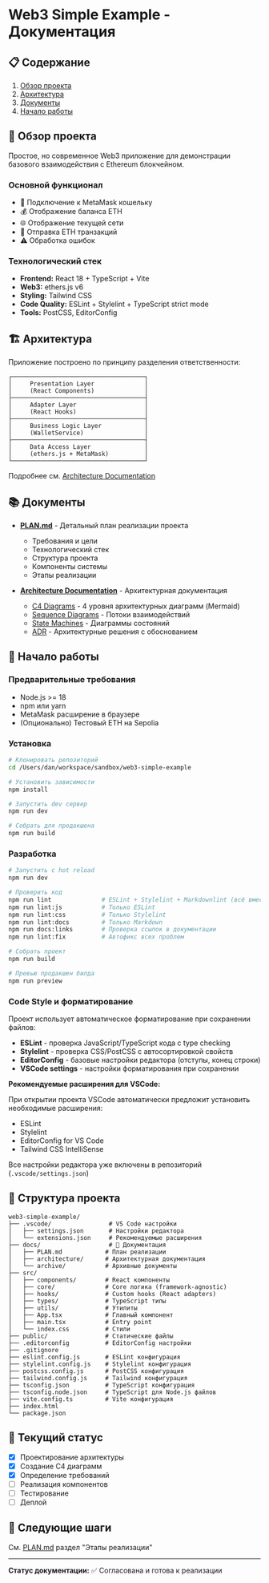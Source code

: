 # Web3 Simple Example - Документация

## 📋 Содержание

1. [Обзор проекта](#-обзор-проекта)
2. [Архитектура](#-архитектура)
3. [Документы](#-документы)
4. [Начало работы](#-начало-работы)

## 🎯 Обзор проекта

Простое, но современное Web3 приложение для демонстрации базового взаимодействия с Ethereum блокчейном.

### Основной функционал

- 🔌 Подключение к MetaMask кошельку
- 💰 Отображение баланса ETH
- 🌐 Отображение текущей сети
- 💸 Отправка ETH транзакций
- ⚠️ Обработка ошибок

### Технологический стек

- **Frontend:** React 18 + TypeScript + Vite
- **Web3:** ethers.js v6
- **Styling:** Tailwind CSS
- **Code Quality:** ESLint + Stylelint + TypeScript strict mode
- **Tools:** PostCSS, EditorConfig

## 🏗 Архитектура

Приложение построено по принципу разделения ответственности:

```text
┌─────────────────────────────────────┐
│     Presentation Layer              │
│     (React Components)              │
├─────────────────────────────────────┤
│     Adapter Layer                   │
│     (React Hooks)                   │
├─────────────────────────────────────┤
│     Business Logic Layer            │
│     (WalletService)                 │
├─────────────────────────────────────┤
│     Data Access Layer               │
│     (ethers.js + MetaMask)          │
└─────────────────────────────────────┘
```

Подробнее см. [Architecture Documentation](./docs/architecture/README.md)

## 📚 Документы

- **[PLAN.md](./docs/PLAN.md)** - Детальный план реализации проекта
  - Требования и цели
  - Технологический стек
  - Структура проекта
  - Компоненты системы
  - Этапы реализации

- **[Architecture Documentation](./docs/architecture/README.md)** - Архитектурная документация
  - [C4 Diagrams](./docs/architecture/c4-diagrams/) - 4 уровня архитектурных диаграмм (Mermaid)
  - [Sequence Diagrams](./docs/architecture/sequences/) - Потоки взаимодействий
  - [State Machines](./docs/architecture/state-machines/) - Диаграммы состояний
  - [ADR](./docs/architecture/adrs/) - Архитектурные решения с обоснованием

## 🚀 Начало работы

### Предварительные требования

- Node.js >= 18
- npm или yarn
- MetaMask расширение в браузере
- (Опционально) Тестовый ETH на Sepolia

### Установка

```bash
# Клонировать репозиторий
cd /Users/dan/workspace/sandbox/web3-simple-example

# Установить зависимости
npm install

# Запустить dev сервер
npm run dev

# Собрать для продакшена
npm run build
```

### Разработка

```bash
# Запустить с hot reload
npm run dev

# Проверить код
npm run lint              # ESLint + Stylelint + Markdownlint (всё вместе)
npm run lint:js           # Только ESLint
npm run lint:css          # Только Stylelint
npm run lint:docs         # Только Markdown
npm run docs:links        # Проверка ссылок в документации
npm run lint:fix          # Автофикс всех проблем

# Собрать проект
npm run build

# Превью продакшен билда
npm run preview
```

### Code Style и форматирование

Проект использует автоматическое форматирование при сохранении файлов:

- **ESLint** - проверка JavaScript/TypeScript кода с type checking
- **Stylelint** - проверка CSS/PostCSS с автосортировкой свойств
- **EditorConfig** - базовые настройки редактора (отступы, конец строки)
- **VSCode settings** - настройки форматирования при сохранении

**Рекомендуемые расширения для VSCode:**

При открытии проекта VSCode автоматически предложит установить необходимые расширения:

- ESLint
- Stylelint
- EditorConfig for VS Code
- Tailwind CSS IntelliSense

Все настройки редактора уже включены в репозиторий (`.vscode/settings.json`)

## 📁 Структура проекта

```text
web3-simple-example/
├── .vscode/                # VS Code настройки
│   ├── settings.json       # Настройки редактора
│   └── extensions.json     # Рекомендуемые расширения
├── docs/                   # 📖 Документация
│   ├── PLAN.md            # План реализации
│   ├── architecture/      # Архитектурная документация
│   └── archive/           # Архивные документы
├── src/
│   ├── components/        # React компоненты
│   ├── core/              # Core логика (framework-agnostic)
│   ├── hooks/             # Custom hooks (React adapters)
│   ├── types/             # TypeScript типы
│   ├── utils/             # Утилиты
│   ├── App.tsx            # Главный компонент
│   ├── main.tsx           # Entry point
│   └── index.css          # Стили
├── public/                # Статические файлы
├── .editorconfig          # EditorConfig настройки
├── .gitignore
├── eslint.config.js       # ESLint конфигурация
├── stylelint.config.js    # Stylelint конфигурация
├── postcss.config.js      # PostCSS конфигурация
├── tailwind.config.js     # Tailwind конфигурация
├── tsconfig.json          # TypeScript конфигурация
├── tsconfig.node.json     # TypeScript для Node.js файлов
├── vite.config.ts         # Vite конфигурация
├── index.html
└── package.json
```

## 🔄 Текущий статус

- [x] Проектирование архитектуры
- [x] Создание C4 диаграмм
- [x] Определение требований
- [ ] Реализация компонентов
- [ ] Тестирование
- [ ] Деплой

## 📝 Следующие шаги

См. [PLAN.md](./docs/PLAN.md) раздел "Этапы реализации"

---

**Статус документации:** ✅ Согласована и готова к реализации

